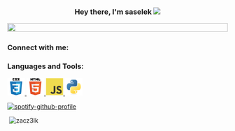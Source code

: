 <h3 align="center">Hey there, I'm saselek</a> <img src="https://emojis.slackmojis.com/emojis/images/1579216111/7550/pikachu_wave.gif?1579216111" width="28" /> </h3>
<p align="center">
<a href="#"><img src="https://i.postimg.cc/KjyJZghj/thumb-1920-1111604-ccexpress.png)" height="10%" width="100%" /></a>
</p>

<h3 align="left">Connect with me:</h3>
<p align="left">
</p>

<h3 align="left">Languages and Tools:</h3>
<p align="left"> <a href="https://www.w3schools.com/css/" target="_blank" rel="noreferrer"> <img src="https://raw.githubusercontent.com/devicons/devicon/master/icons/css3/css3-original-wordmark.svg" alt="css3" width="40" height="40"/> </a> <a href="https://www.w3.org/html/" target="_blank" rel="noreferrer"> <img src="https://raw.githubusercontent.com/devicons/devicon/master/icons/html5/html5-original-wordmark.svg" alt="html5" width="40" height="40"/> </a> <a href="https://developer.mozilla.org/en-US/docs/Web/JavaScript" target="_blank" rel="noreferrer"> <img src="https://raw.githubusercontent.com/devicons/devicon/master/icons/javascript/javascript-original.svg" alt="javascript" width="40" height="40"/> </a> <a href="https://www.python.org" target="_blank" rel="noreferrer"> <img src="https://raw.githubusercontent.com/devicons/devicon/master/icons/python/python-original.svg" alt="python" width="40" height="40"/> </a> </p>

[![spotify-github-profile](https://spotify-github-profile.vercel.app/api/view?uid=9jvbf6z8letp0g1eflk9ryw8u&cover_image=true&theme=novatorem&bar_color=9a0cb6&bar_color_cover=false)](https://spotify-github-profile.vercel.app/api/view?uid=9jvbf6z8letp0g1eflk9ryw8u&redirect=true)


<p>&nbsp;<img align="center" src="https://github-readme-stats.vercel.app/api?username=zacz3lk&show_icons=true&locale=en" alt="zacz3lk" /></p>
